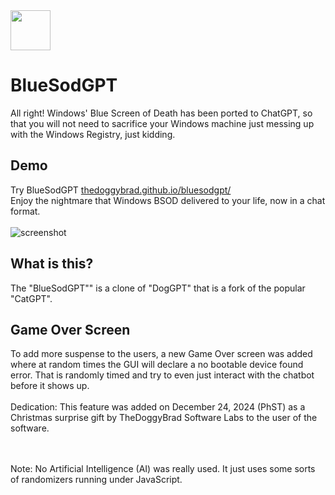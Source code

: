 <img src="https://thedoggybrad.github.io/bluesodgpt/images/avatar.png" width="64" height="64">

# BlueSodGPT
All right! Windows' Blue Screen of Death has been ported to ChatGPT, so that you will not need to sacrifice your Windows machine just messing up with the Windows Registry, just kidding.

## Demo
Try BlueSodGPT [thedoggybrad.github.io/bluesodgpt/](https://thedoggybrad.github.io/bluesodgpt/)
<br>
Enjoy the nightmare that Windows BSOD delivered to your life, now in a chat format.
<br><br>
![screenshot](https://github.com/thedoggybrad/bluesodgpt/assets/94173621/5d799bf6-c968-49ca-a6ce-ea0526c82296)

## What is this?
The "BlueSodGPT"" is a clone of "DogGPT" that is a fork of the popular "CatGPT".

## Game Over Screen
To add more suspense to the users, a new Game Over screen was added where at random times the GUI will declare a no bootable device found error. That is randomly timed and try to even just interact with the chatbot before it shows up.<br><br>
Dedication: This feature was added on December 24, 2024 (PhST) as a Christmas surprise gift by TheDoggyBrad Software Labs to the user of the software. 

<br>
<br>
Note: No Artificial Intelligence (AI) was really used. It just uses some sorts of randomizers running under JavaScript. 
